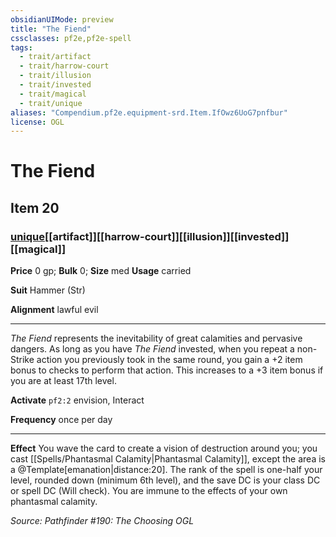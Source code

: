 ```yaml
---
obsidianUIMode: preview
title: "The Fiend"
cssclasses: pf2e,pf2e-spell
tags:
  - trait/artifact
  - trait/harrow-court
  - trait/illusion
  - trait/invested
  - trait/magical
  - trait/unique
aliases: "Compendium.pf2e.equipment-srd.Item.IfOwz6UoG7pnfbur"
license: OGL
---
```

# The Fiend
## Item 20
### [unique](unique "Unique Rarity Trait")[[artifact]][[harrow-court]][[illusion]][[invested]][[magical]]


**Price** 0 gp; 
**Bulk** 0; **Size** med
**Usage** carried

**Suit** Hammer (Str)

**Alignment** lawful evil

* * *

_The Fiend_ represents the inevitability of great calamities and pervasive dangers. As long as you have _The Fiend_ invested, when you repeat a non-Strike action you previously took in the same round, you gain a +2 item bonus to checks to perform that action. This increases to a +3 item bonus if you are at least 17th level.

**Activate** `pf2:2` envision, Interact

**Frequency** once per day

* * *

**Effect** You wave the card to create a vision of destruction around you; you cast [[Spells/Phantasmal Calamity|Phantasmal Calamity]], except the area is a @Template\[emanation|distance:20\]. The rank of the spell is one-half your level, rounded down (minimum 6th level), and the save DC is your class DC or spell DC (Will check). You are immune to the effects of your own phantasmal calamity.

*Source: Pathfinder #190: The Choosing*
*OGL*